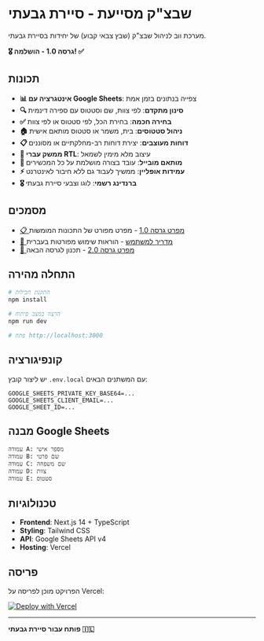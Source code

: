 # שבצ"ק מסייעת - סיירת גבעתי

מערכת ווב לניהול שבצ"ק (שבץ צבאי קבוע) של יחידות בסיירת גבעתי.

**🎖️ גרסה 1.0 - הושלמה! ✅**

## תכונות

- **📊 אינטגרציה עם Google Sheets**: צפייה בנתונים בזמן אמת
- **🔍 סינון מתקדם**: לפי צוות, שם וסטטוס עם ספירה דינמית
- **✅ בחירה חכמה**: בחירת הכל, לפי סטטוס או לפי צוות
- **🏠 ניהול סטטוסים**: בית, משמר או סטטוס מותאם אישית
- **📋 דוחות מעוצבים**: יצירת דוחות רב-מחלקתיים או מסוננים
- **🎨 ממשק עברי RTL**: עיצוב מלא מימין לשמאל
- **📱 מותאם מובייל**: עובד בצורה מושלמת על כל המכשירים
- **⚡ עמידות אופליין**: ממשיך לעבוד גם ללא חיבור לאינטרנט
- **🎖️ ברנדינג רשמי**: לוגו וצבעי סיירת גבעתי

## מסמכים

- [📋 מפרט גרסה 1.0](docs/spec-v1.md) - מפרט מפורט של התכונות המומשות
- [📖 מדריך למשתמש](docs/user-manual.md) - הוראות שימוש מפורטות בעברית
- [🚀 מפרט גרסה 2.0](docs/spec-v2.md) - תכנון לגרסה הבאה

## התחלה מהירה

```bash
# התקנת חבילות
npm install

# הרצה במצב פיתוח
npm run dev

# פתח http://localhost:3000
```

## קונפיגורציה

יש ליצור קובץ `.env.local` עם המשתנים הבאים:

```env
GOOGLE_SHEETS_PRIVATE_KEY_BASE64=...
GOOGLE_SHEETS_CLIENT_EMAIL=...
GOOGLE_SHEET_ID=...
```

## מבנה Google Sheets

```
עמודה A: מספר אישי
עמודה B: שם פרטי  
עמודה C: שם משפחה
עמודה D: צוות
עמודה E: סטטוס
```

## טכנולוגיות

- **Frontend**: Next.js 14 + TypeScript
- **Styling**: Tailwind CSS
- **API**: Google Sheets API v4
- **Hosting**: Vercel

## פריסה

הפרויקט מוכן לפריסה על Vercel:

[![Deploy with Vercel](https://vercel.com/button)](https://vercel.com/new/clone?repository-url=https://github.com/yourusername/sayeret-givati)

---

**פותח עבור סיירת גבעתי 🇮🇱**
